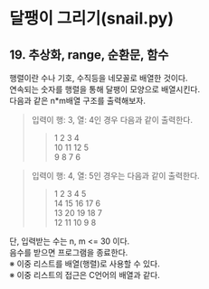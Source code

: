 # 달팽이 그리기(snail.py)

## 19\. 추상화, range, 순환문, 함수

행렬이란 수나 기호, 수직등을 네모꼴로 배열한 것이다.  
연속되는 숫자를 행렬을 통해 달팽이 모양으로 배열시킨다.  
다음과 같은 n\*m배열 구조를 출력해보자.  
> 입력이 행: 3, 열: 4인 경우 다음과 같이 출력한다.  
>> 1 2 3 4  
10 11 12 5  
9 8 7 6

> 입력이 행: 4, 열: 5인 경우는 다음과 같이 출력한다.
>> 1 2 3 4 5  
14 15 16 17 6  
13 20 19 18 7  
12 11 10 9 8  

단, 입력받는 수는 n, m <= 30 이다.  
음수를 받으면 프로그램을 종료한다.  
※ 이중 리스트를 배열(행렬)로 사용할 수 있다.  
※ 이중 리스트의 접근은 C언어의 배열과 같다.